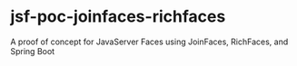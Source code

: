 # jsf-poc-joinfaces-richfaces
A proof of concept for JavaServer Faces using JoinFaces, RichFaces, and Spring Boot
